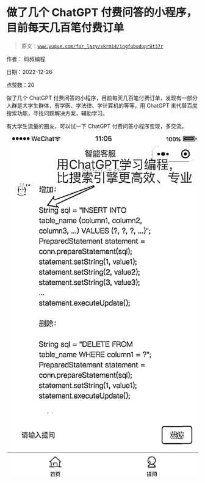 # 做了几个 ChatGPT 付费问答的小程序，目前每天几百笔付费订单

> 原文：[`www.yuque.com/for_lazy/xkrm14/ingfubudupr8t37r`](https://www.yuque.com/for_lazy/xkrm14/ingfubudupr8t37r)



作者： 码叔编程 

日期：2022-12-26 

点赞数：20 

做了几个 ChatGPT 付费问答的小程序，目前每天几百笔付费订单，发现有一部分人群是大学生群体，有学医、学法律、学计算机的等等，用 ChatGPT 来代替百度搜索功能，寻找问题解决方案，辅助学习。 

有大学生流量的圈友，可以试一下 ChatGPT 付费问答小程序变现，多交流。 

![](img/68586697cf0a53aca055db0e87c303bb.png) 

